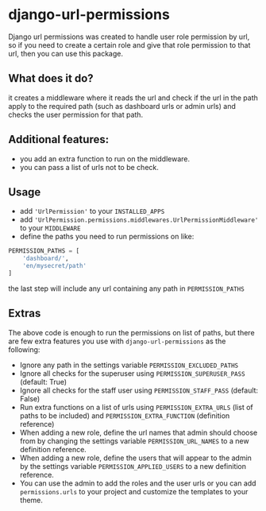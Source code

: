 # django-url-permissions

Django url permissions was created to handle user role permission by url, so if you need to create a certain role and give that role permission to that url, then you can use this package.

What does it do?
- 
it creates a middleware where it reads the url and check if the url in the path apply to the required path (such as dashboard urls or admin urls) and checks the user permission for that path.

Additional features:
- 

- you add an extra function to run on the middleware.
- you can pass a list of urls not to be check.

Usage
-

- add `'UrlPermission'` to your `INSTALLED_APPS`
- add `'UrlPermission.permissions.middlewares.UrlPermissionMiddleware'` to your `MIDDLEWARE`
- define the paths you need to run permissions on like:
```Python
PERMISSION_PATHS = [
    'dashboard/',
    'en/mysecret/path'
]
```
the last step will include any url containing any path in `PERMISSION_PATHS`

Extras
-
The above code is enough to run the permissions on list of paths, but there are few extra features you use with `django-url-permissions` as the following:
- Ignore any path in the settings variable `PERMISSION_EXCLUDED_PATHS`
- Ignore all checks for the superuser using `PERMISSION_SUPERUSER_PASS` (default: True)
- Ignore all checks for the staff user using `PERMISSION_STAFF_PASS` (default: False)
- Run extra functions on a list of urls using `PERMISSION_EXTRA_URLS` (list of paths to be included) and `PERMISSION_EXTRA_FUNCTION` (definition reference)
- When adding a new role, define the url names that admin should choose from by changing the settings variable `PERMISSION_URL_NAMES` to a new definition reference.
- When adding a new role, define the users that will appear to the admin by the settings variable `PERMISSION_APPLIED_USERS` to a new definition reference.
- You can use the admin to add the roles and the user urls or you can add `permissions.urls` to your project and customize the templates to your theme.
  